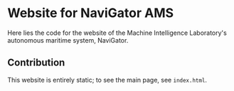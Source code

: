 # Website for NaviGator AMS

Here lies the code for the website of the Machine Intelligence Laboratory's
autonomous maritime system, NaviGator.

## Contribution

This website is entirely static; to see the main page, see `index.html`.
